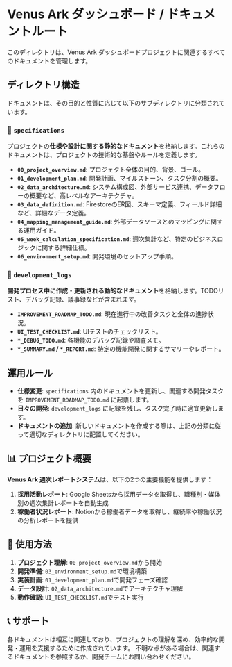 # Venus Ark ダッシュボード / ドキュメントルート

このディレクトリは、Venus Ark ダッシュボードプロジェクトに関連するすべてのドキュメントを管理します。

## ディレクトリ構造

ドキュメントは、その目的と性質に応じて以下のサブディレクトリに分類されています。

### 📂 `specifications`

プロジェクトの**仕様や設計に関する静的なドキュメント**を格納します。これらのドキュメントは、プロジェクトの技術的な基盤やルールを定義します。

- **`00_project_overview.md`**: プロジェクト全体の目的、背景、ゴール。
- **`01_development_plan.md`**: 開発計画、マイルストーン、タスク分割の概要。
- **`02_data_architecture.md`**: システム構成図、外部サービス連携、データフローの概要など、高レベルなアーキテクチャ。
- **`03_data_definition.md`**: FirestoreのER図、スキーマ定義、フィールド詳細など、詳細なデータ定義。
- **`04_mapping_management_guide.md`**: 外部データソースとのマッピングに関する運用ガイド。
- **`05_week_calculation_specification.md`**: 週次集計など、特定のビジネスロジックに関する詳細仕様。
- **`06_environment_setup.md`**: 開発環境のセットアップ手順。

### 📂 `development_logs`

**開発プロセス中に作成・更新される動的なドキュメント**を格納します。TODOリスト、デバッグ記録、議事録などが含まれます。

- **`IMPROVEMENT_ROADMAP_TODO.md`**: 現在進行中の改善タスクと全体の進捗状況。
- **`UI_TEST_CHECKLIST.md`**: UIテストのチェックリスト。
- **`*_DEBUG_TODO.md`**: 各機能のデバッグ記録や調査メモ。
- **`*_SUMMARY.md` / `*_REPORT.md`**: 特定の機能開発に関するサマリーやレポート。

## 運用ルール

- **仕様変更**: `specifications` 内のドキュメントを更新し、関連する開発タスクを `IMPROVEMENT_ROADMAP_TODO.md` に起票します。
- **日々の開発**: `development_logs` に記録を残し、タスク完了時に適宜更新します。
- **ドキュメントの追加**: 新しいドキュメントを作成する際は、上記の分類に従って適切なディレクトリに配置してください。

## 📊 プロジェクト概要

**Venus Ark 週次レポートシステム**は、以下の2つの主要機能を提供します：

1. **採用活動レポート**: Google Sheetsから採用データを取得し、職種別・媒体別の週次集計レポートを自動生成
2. **稼働者状況レポート**: Notionから稼働者データを取得し、継続率や稼働状況の分析レポートを提供

## 🎯 使用方法

1. **プロジェクト理解**: `00_project_overview.md`から開始
2. **開発準備**: `03_environment_setup.md`で環境構築
3. **実装計画**: `01_development_plan.md`で開発フェーズ確認
4. **データ設計**: `02_data_architecture.md`でアーキテクチャ理解
5. **動作確認**: `UI_TEST_CHECKLIST.md`でテスト実行

## 📞 サポート

各ドキュメントは相互に関連しており、プロジェクトの理解を深め、効率的な開発・運用を支援するために作成されています。
不明な点がある場合は、関連するドキュメントを参照するか、開発チームにお問い合わせください。 
